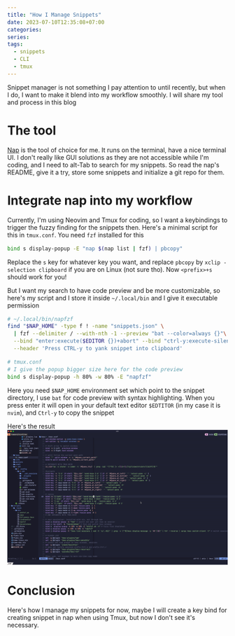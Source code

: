 ```yaml
---
title: "How I Manage Snippets"
date: 2023-07-10T12:35:08+07:00
categories:
series:
tags:
  - snippets
  - CLI
  - tmux
---
```


Snippet manager is not something I pay attention to until recently, but when I do, I want to make it blend into my workflow smoothly. I will share my tool and process in this blog

# The tool

[Nap](https://github.com/maaslalani/nap) is the tool of choice for me. It runs on the terminal, have a nice terminal UI. I don't really like GUI solutions as they are not accessible while I'm coding, and I need to alt-Tab to search for my snippets. So read the nap's README, give it a try, store some snippets and initialize a git repo for them.

# Integrate nap into my workflow

Currently, I'm using Neovim and Tmux for coding, so I want a keybindings to trigger the fuzzy finding for the snippets then. Here's a minimal script for this in `tmux.conf`. You need `fzf` installed for this

```sh
bind s display-popup -E "nap $(nap list | fzf) | pbcopy"
```

Replace the `s` key for whatever key you want, and replace `pbcopy` by `xclip -selection clipboard` if you are on Linux (not sure tho). Now `<prefix>+s` should work for you!

But I want my search to have code preview and be more customizable, so here's my script and I store it inside `~/.local/bin` and I give it executable permission

```sh
# ~/.local/bin/napfzf
find "$NAP_HOME" -type f ! -name "snippets.json" \
  | fzf --delimiter / --with-nth -1 --preview "bat --color=always {}"\
  --bind "enter:execute($EDITOR {})+abort" --bind "ctrl-y:execute-silent(cat {} | pbcopy)+abort"\
  --header 'Press CTRL-y to yank snippet into clipboard'

```

```sh
# tmux.conf
# I give the popup bigger size here for the code preview
bind s display-popup -h 80% -w 80% -E "napfzf"
```

Here you need `$NAP_HOME` environment set which point to the snippet directory, I use `bat` for code preview with syntax highlighting. When you press enter it will open in your default text editor `$EDTITOR` (in my case it is `nvim`), and `Ctrl-y` to copy the snippet

Here's the result
![nap demo GIF](/assets/03-napfzf-demo.gif)

# Conclusion

Here's how I manage my snippets for now, maybe I will create a key bind for creating snippet in nap when using Tmux, but now I don't see it's necessary.
